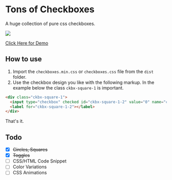 # Tons of Checkboxes
A huge collection of pure css checkboxes.

<img src="https://hunzaboy.github.io/CSS-Checkboxes-Huge-Collection/screen.png">

<a href="https://hunzaboy.github.io/CSS-Checkboxes-Huge-Collection/">Click Here for Demo</a>



## How to use
1. Import the `checkboxes.min.css` or `checkboxes.css` file from the `dist` folder.
2. Use the checkbox design you like with the following markup. In the example below the class `ckbx-square-1` is important.

```HTML
<div class="ckbx-square-1">
  <input type="checkbox" checked id="ckbx-square-1-2" value="0" name="ckbx-square-1">
  <label for="ckbx-square-1-2"></label>
</div>
```

That's it. 



## Todo

- [x] ~~Circles, Squares~~
- [x] ~~Toggles~~
- [ ] CSS/HTML Code Snippet
- [ ] Color Variations
- [ ] CSS Animations
